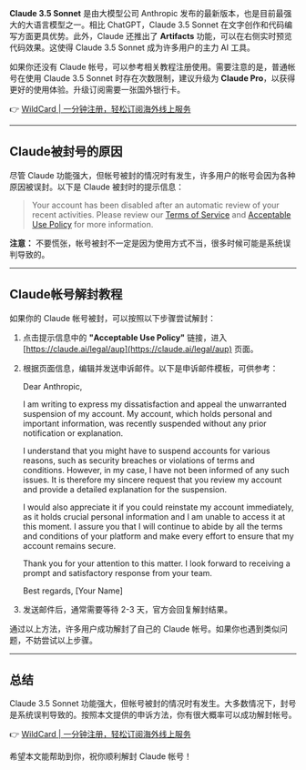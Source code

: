 **Claude 3.5 Sonnet** 是由大模型公司 Anthropic 发布的最新版本，也是目前最强大的大语言模型之一。相比 ChatGPT，Claude 3.5 Sonnet 在文字创作和代码编写方面更具优势。此外，Claude 还推出了 **Artifacts** 功能，可以在右侧实时预览代码效果。这使得 Claude 3.5 Sonnet 成为许多用户的主力 AI 工具。

如果你还没有 Claude 帐号，可以参考相关教程注册使用。需要注意的是，普通帐号在使用 Claude 3.5 Sonnet 时存在次数限制，建议升级为 **Claude Pro**，以获得更好的使用体验。升级订阅需要一张国外银行卡。

👉 [WildCard | 一分钟注册，轻松订阅海外线上服务](https://bit.ly/bewildcard)

---

## Claude被封号的原因

尽管 Claude 功能强大，但帐号被封的情况时有发生，许多用户的帐号会因为各种原因被误封。以下是 Claude 被封时的提示信息：

> Your account has been disabled after an automatic review of your recent activities. Please review our [Terms of Service](https://www.anthropic.com/legal/consumer-terms) and [Acceptable Use Policy](https://claude.ai/legal/aup) for more information.

**注意：** 不要慌张，帐号被封不一定是因为使用方式不当，很多时候可能是系统误判导致的。

---

## Claude帐号解封教程

如果你的 Claude 帐号被封，可以按照以下步骤尝试解封：

1. 点击提示信息中的 **"Acceptable Use Policy"** 链接，进入 [https://claude.ai/legal/aup](https://claude.ai/legal/aup) 页面。
2. 根据页面信息，编辑并发送申诉邮件。以下是申诉邮件模板，可供参考：

   
   Dear Anthropic,

   I am writing to express my dissatisfaction and appeal the unwarranted suspension of my account. My account, which holds personal and important information, was recently suspended without any prior notification or explanation.

   I understand that you might have to suspend accounts for various reasons, such as security breaches or violations of terms and conditions. However, in my case, I have not been informed of any such issues. It is therefore my sincere request that you review my account and provide a detailed explanation for the suspension.

   I would also appreciate it if you could reinstate my account immediately, as it holds crucial personal information and I am unable to access it at this moment. I assure you that I will continue to abide by all the terms and conditions of your platform and make every effort to ensure that my account remains secure.

   Thank you for your attention to this matter. I look forward to receiving a prompt and satisfactory response from your team.

   Best regards,
   [Your Name]
   

3. 发送邮件后，通常需要等待 2-3 天，官方会回复解封结果。

通过以上方法，许多用户成功解封了自己的 Claude 帐号。如果你也遇到类似问题，不妨尝试以上步骤。

---

## 总结

Claude 3.5 Sonnet 功能强大，但帐号被封的情况时有发生。大多数情况下，封号是系统误判导致的。按照本文提供的申诉方法，你有很大概率可以成功解封帐号。

👉 [WildCard | 一分钟注册，轻松订阅海外线上服务](https://bit.ly/bewildcard)

希望本文能帮助到你，祝你顺利解封 Claude 帐号！